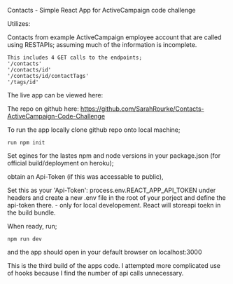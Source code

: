 
Contacts - Simple React App for ActiveCampaign code challenge

Utilizes:



Contacts from example ActiveCampaign employee account that are called using RESTAPIs; assuming much of the information is incomplete. 

    This includes 4 GET calls to the endpoints;
    '/contacts'
    '/contacts/id'
    '/contacts/id/contactTags'
    '/tags/id'

The live app can be viewed here:

The repo on github here:
https://github.com/SarahRourke/Contacts-ActiveCampaign-Code-Challenge

To run the app locally clone github repo onto local machine;
 
    run npm init

Set egines for the lastes npm and node versions in your package.json (for official build/deployment on heroku);

obtain an Api-Token (if this was accessable to public),

Set this as your 'Api-Token': process.env.REACT_APP_API_TOKEN
under headers and create a new .env file in the root of your porject and define the api-token there. - only for local developement. React will storeapi toekn in the build bundle. 

When ready, run;

    npm run dev

and the app should open in your default browser on localhost:3000

This is the third build of the apps code. I attempted more complicated use of hooks because I find the number of api calls unnecessary. 